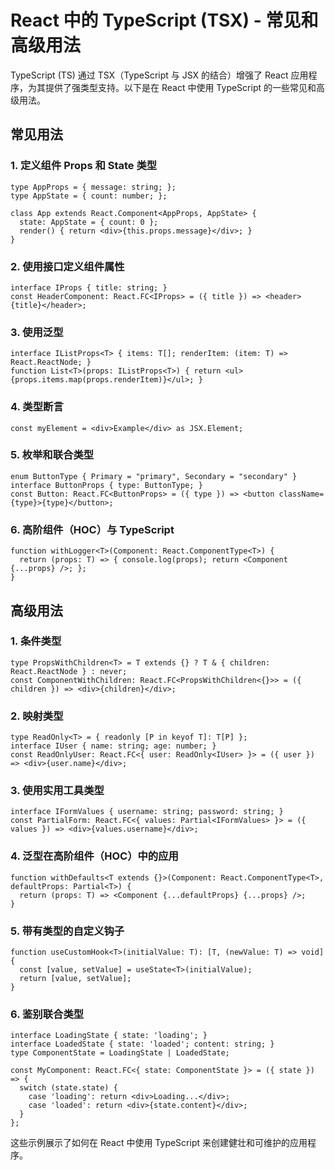 # React 中的 TypeScript (TSX) - 常见和高级用法

TypeScript (TS) 通过 TSX（TypeScript 与 JSX 的结合）增强了 React 应用程序，为其提供了强类型支持。以下是在 React 中使用 TypeScript 的一些常见和高级用法。

## 常见用法

### 1. 定义组件 Props 和 State 类型

```tsx
type AppProps = { message: string; };
type AppState = { count: number; };

class App extends React.Component<AppProps, AppState> {
  state: AppState = { count: 0 };
  render() { return <div>{this.props.message}</div>; }
}
```

### 2. 使用接口定义组件属性

```tsx
interface IProps { title: string; }
const HeaderComponent: React.FC<IProps> = ({ title }) => <header>{title}</header>;
```

### 3. 使用泛型

```tsx
interface IListProps<T> { items: T[]; renderItem: (item: T) => React.ReactNode; }
function List<T>(props: IListProps<T>) { return <ul>{props.items.map(props.renderItem)}</ul>; }
```

### 4. 类型断言

```tsx
const myElement = <div>Example</div> as JSX.Element;
```

### 5. 枚举和联合类型

```tsx
enum ButtonType { Primary = "primary", Secondary = "secondary" }
interface ButtonProps { type: ButtonType; }
const Button: React.FC<ButtonProps> = ({ type }) => <button className={type}>{type}</button>;
```

### 6. 高阶组件（HOC）与 TypeScript

```tsx
function withLogger<T>(Component: React.ComponentType<T>) {
  return (props: T) => { console.log(props); return <Component {...props} />; };
}
```

## 高级用法

### 1. 条件类型

```tsx
type PropsWithChildren<T> = T extends {} ? T & { children: React.ReactNode } : never;
const ComponentWithChildren: React.FC<PropsWithChildren<{}>> = ({ children }) => <div>{children}</div>;
```

### 2. 映射类型

```tsx
type ReadOnly<T> = { readonly [P in keyof T]: T[P] };
interface IUser { name: string; age: number; }
const ReadOnlyUser: React.FC<{ user: ReadOnly<IUser> }> = ({ user }) => <div>{user.name}</div>;
```

### 3. 使用实用工具类型

```tsx
interface IFormValues { username: string; password: string; }
const PartialForm: React.FC<{ values: Partial<IFormValues> }> = ({ values }) => <div>{values.username}</div>;
```

### 4. 泛型在高阶组件（HOC）中的应用

```tsx
function withDefaults<T extends {}>(Component: React.ComponentType<T>, defaultProps: Partial<T>) {
  return (props: T) => <Component {...defaultProps} {...props} />;
}
```

### 5. 带有类型的自定义钩子

```tsx
function useCustomHook<T>(initialValue: T): [T, (newValue: T) => void] {
  const [value, setValue] = useState<T>(initialValue);
  return [value, setValue];
}
```

### 6. 鉴别联合类型

```tsx
interface LoadingState { state: 'loading'; }
interface LoadedState { state: 'loaded'; content: string; }
type ComponentState = LoadingState | LoadedState;

const MyComponent: React.FC<{ state: ComponentState }> = ({ state }) => {
  switch (state.state) {
    case 'loading': return <div>Loading...</div>;
    case 'loaded': return <div>{state.content}</div>;
  }
};
```

这些示例展示了如何在 React 中使用 TypeScript 来创建健壮和可维护的应用程序。

